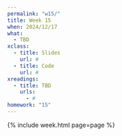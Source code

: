 ```yaml
---
permalink: "w15/"
title: Week 15
when: 2024/12/17
what:
  - TBD
xclass:
  - title: Slides
    url: #
  - title: Code
    url: #
xreadings:
  - title: TBD
    urls:
      - #
homework: "15"
---
```

{% include week.html page=page %}
